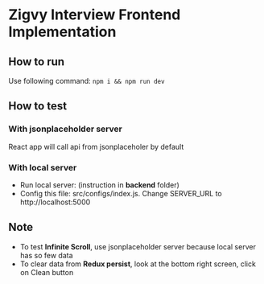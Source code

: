 # Zigvy Interview Frontend Implementation

## How to run

Use following command: <code>npm i && npm run dev</code>

## How to test

### With jsonplaceholder server

React app will call api from jsonplaceholer by default

### With local server

- Run local server: (instruction in <strong>backend</strong> folder)
- Config this file: src/configs/index.js. Change SERVER_URL to http://localhost:5000

## Note

- To test <strong>Infinite Scroll</strong>, use jsonplaceholder server because local server has so few data
- To clear data from <strong>Redux persist</strong>, look at the bottom right screen, click on Clean button

